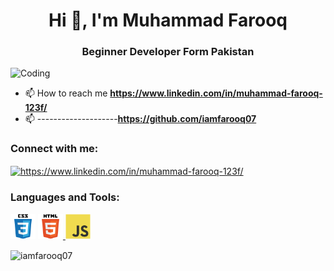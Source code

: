 <h1 align="center">Hi 👋, I'm Muhammad Farooq</h1>
<h3 align="center">Beginner Developer Form Pakistan</h3>

<img src="https://camo.githubusercontent.com/88adc7c88c9d3dba7479020846ed35d13410e3707c7f149e1c6140cc6beaef9a/68747470733a2f2f70687973696373677572756b756c2e66696c65732e776f726470726573732e636f6d2f323031392f30322f6368617261637465722d312e676966"
    alt="Coding" width="1000" height="250px">

- 📫 How to reach me **https://www.linkedin.com/in/muhammad-farooq-123f/**
- 📫 --------------------**https://github.com/iamfarooq07**

<h3 align="left">Connect with me:</h3>
<p align="left">
    <a href="https://linkedin.com/in/https://www.linkedin.com/in/muhammad-farooq-123f/" target="blank"><img
            align="center"
            src="https://raw.githubusercontent.com/rahuldkjain/github-profile-readme-generator/master/src/images/icons/Social/linked-in-alt.svg"
            alt="https://www.linkedin.com/in/muhammad-farooq-123f/" height="30" width="40" /></a>
</p>

<h3 align="left">Languages and Tools:</h3>
<p align="left">  <img
            src="https://raw.githubusercontent.com/devicons/devicon/master/icons/css3/css3-original-wordmark.svg"
            alt="css3" width="40" height="40" /> </a> <a href="https://www.w3.org/html/" target="_blank"
        rel="noreferrer"> <img
            src="https://raw.githubusercontent.com/devicons/devicon/master/icons/html5/html5-original-wordmark.svg"
            alt="html5" width="40" height="40" /> </a> <a href="https://developer.mozilla.org/en-US/docs/Web/JavaScript"
        target="_blank" rel="noreferrer"> <img
            src="https://raw.githubusercontent.com/devicons/devicon/master/icons/javascript/javascript-original.svg"
            alt="javascript" width="40" height="40" /> </a> </p>

<p><img align="center"
        src="https://github-readme-stats.vercel.app/api/top-langs?username=iamfarooq07&show_icons=true&locale=en&layout=compact"
        alt="iamfarooq07" /></p>



<!---
iamfarooq07/iamfarooq07 is a ✨ special ✨ repository because its `README.md` (this file) appears on your GitHub profile.
You can click the Preview link to take a look at your changes.
--->
